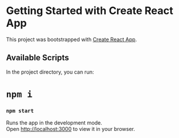 # Getting Started with Create React App

This project was bootstrapped with [Create React App](https://github.com/facebook/create-react-app).

## Available Scripts

In the project directory, you can run:

# `npm i`

### `npm start`

Runs the app in the development mode.\
Open [http://localhost:3000](http://localhost:3000) to view it in your browser.
